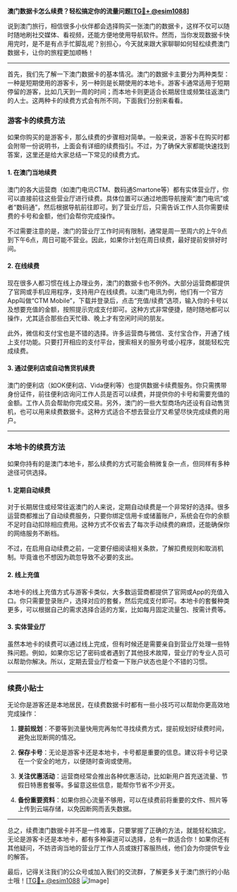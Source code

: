 **澳门数据卡怎么续费？轻松搞定你的流量问题[[TG💪+ @esim1088](https://t.me/s/esim1088)]**

说到澳门旅行，相信很多小伙伴都会选择购买一张澳门的数据卡，这样不仅可以随时随地刷社交媒体、看视频，还能方便地使用导航软件。然而，当你发现数据卡快用完时，是不是有点手忙脚乱呢？别担心，今天就来跟大家聊聊如何轻松续费澳门数据卡，让你的旅程更加顺畅！

---

首先，我们先了解一下澳门数据卡的基本情况。澳门的数据卡主要分为两种类型：一种是短期使用的游客卡，另一种则是长期使用的本地卡。游客卡通常适用于短期停留的游客，比如几天到一周的时间；而本地卡则更适合长期居住或频繁往返澳门的人士。这两种卡的续费方式会有所不同，下面我们分别来看看。

### **游客卡的续费方法**

如果你购买的是游客卡，那么续费的步骤相对简单。一般来说，游客卡在购买时都会附带一份说明书，上面会有详细的续费指引。不过，为了确保大家都能快速找到答案，这里还是给大家总结一下常见的续费方式。

#### **1. 在澳门当地续费**
澳门的各大运营商（如澳门电讯CTM、数码通Smartone等）都有实体营业厅，你可以直接前往这些营业厅进行续费。具体位置可以通过地图导航搜索“澳门电讯”或者“数码通”，然后根据导航前往即可。到了营业厅后，只需告诉工作人员你需要续费的卡号和金额，他们会帮你完成操作。

不过需要注意的是，澳门的营业厅工作时间有限制，通常是周一至周六的上午9点到下午6点，周日可能不营业。因此，如果你计划在周日续费，最好提前安排好时间。

#### **2. 在线续费**
现在很多人都习惯在线上办理业务，澳门的数据卡也不例外。大部分运营商都提供了官网或手机应用程序，支持用户在线续费。以澳门电讯为例，他们有一个官方App叫做“CTM Mobile”，下载并登录后，点击“充值/续费”选项，输入你的卡号以及想要充值的金额，按照提示完成支付即可。这种方式非常便捷，随时随地都可以操作，尤其适合那些白天忙碌、晚上才有空闲时间的朋友。

此外，微信和支付宝也是不错的选择。许多运营商与微信、支付宝合作，开通了线上支付功能。只要打开相应的支付平台，搜索相关的服务号或小程序，就能轻松完成续费。

#### **3. 通过便利店或自动售货机续费**
澳门的便利店（如OK便利店、Vida便利等）也提供数据卡续费服务。你只需携带身份证件，前往便利店询问工作人员是否可以续费，并提供你的卡号和需要充值的金额。工作人员会帮助你完成交易。另外，澳门的一些大型商场内还设有自动售货机，也可以用来续费数据卡。这种方式适合不想去营业厅又希望尽快完成续费的用户。

---

### **本地卡的续费方法**

如果你持有的是澳门本地卡，那么续费的方式可能会稍微复杂一点，但同样有多种途径可供选择。

#### **1. 定期自动续费**
对于长期居住或经常往返澳门的人来说，定期自动续费是一个非常好的选择。很多运营商都推出了自动续费服务，只要你绑定信用卡或储蓄账户，系统会在你的余额不足时自动扣除相应费用。这种方式不仅省去了每次手动续费的麻烦，还能确保你的网络服务不断档。

不过，在启用自动续费之前，一定要仔细阅读相关条款，了解扣费规则和取消机制。毕竟谁也不想因为疏忽导致不必要的支出。

#### **2. 线上充值**
本地卡的线上充值方式与游客卡类似，大多数运营商都提供了官网或App的充值入口。你只需要登录账户，选择对应的套餐，然后完成支付即可。本地卡的套餐种类更多，可以根据自己的需求选择合适的方案，比如每月固定流量包、按需计费等。

#### **3. 实体营业厅**
虽然本地卡的续费可以通过线上完成，但有时候还是需要亲自到营业厅处理一些特殊问题。例如，如果你忘记了密码或者遇到了其他技术故障，营业厅的专业人员可以帮助你解决。所以，定期去营业厅检查一下账户状态也是个不错的习惯。

---

### **续费小贴士**

无论你是游客还是本地居民，在续费数据卡时都有一些小技巧可以帮助你更高效地完成操作：

1. **提前规划**：不要等到流量快用完再匆忙寻找续费方式，提前规划好续费时间，避免出现断网的情况。
   
2. **保存卡号**：无论是游客卡还是本地卡，卡号都是重要的信息。建议将卡号记录在一个安全的地方，以便随时查询或使用。

3. **关注优惠活动**：运营商经常会推出各种优惠活动，比如新用户首充送流量、节假日特惠套餐等。多留意这些信息，能帮你节省不少开支。

4. **备份重要资料**：如果你担心流量不够用，可以在续费前将重要的文件、照片等上传到云端存储，以免因断网而丢失数据。

---

总之，续费澳门数据卡并不是一件难事，只要掌握了正确的方法，就能轻松搞定。无论是游客卡还是本地卡，都有多种渠道可以选择，总有一款适合你！如果你还有其他疑问，不妨咨询当地的营业厅工作人员或拨打客服热线，他们会为你提供专业的解答。

最后，记得关注我们的公众号或加入我们的交流群，了解更多关于澳门旅行的小贴士哦！[[TG💪+ @esim1088](https://t.me/s/esim1088) ![Image](https://i.postimg.cc/4NQfJmqS/Snipaste-2025-05-13-00-14-12.png)]